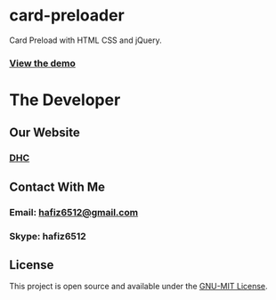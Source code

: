 # card-preloader
 Card Preload with HTML CSS and jQuery.

### [View the demo](https://hafiz6512.github.io/Card-Preloader)

# The Developer

## Our Website
### [DHC](http://diehardcoder.com)

## Contact With Me
### Email: hafiz6512@gmail.com
### Skype: hafiz6512

## License

This project is open source and available under the [GNU-MIT License](./LICENSE).